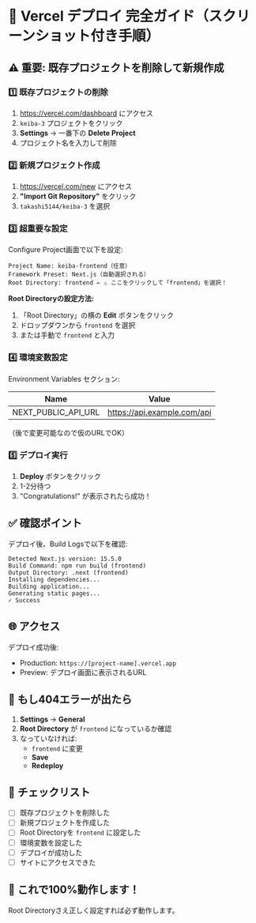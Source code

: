 # 🚀 Vercel デプロイ 完全ガイド（スクリーンショット付き手順）

## ⚠️ 重要: 既存プロジェクトを削除して新規作成

### 1️⃣ **既存プロジェクトの削除**

1. https://vercel.com/dashboard にアクセス
2. `keiba-3` プロジェクトをクリック
3. **Settings** → 一番下の **Delete Project**
4. プロジェクト名を入力して削除

### 2️⃣ **新規プロジェクト作成**

1. https://vercel.com/new にアクセス
2. **"Import Git Repository"** をクリック
3. `takashi5144/keiba-3` を選択

### 3️⃣ **超重要な設定**

Configure Project画面で以下を設定:

```
Project Name: keiba-frontend（任意）
Framework Preset: Next.js（自動選択される）
Root Directory: frontend ← ⚠️ ここをクリックして「frontend」を選択！
```

**Root Directoryの設定方法:**
1. 「Root Directory」の横の **Edit** ボタンをクリック
2. ドロップダウンから `frontend` を選択
3. または手動で `frontend` と入力

### 4️⃣ **環境変数設定**

Environment Variables セクション:

| Name | Value |
|------|-------|
| NEXT_PUBLIC_API_URL | https://api.example.com/api |

（後で変更可能なので仮のURLでOK）

### 5️⃣ **デプロイ実行**

1. **Deploy** ボタンをクリック
2. 1-2分待つ
3. "Congratulations!" が表示されたら成功！

## ✅ **確認ポイント**

デプロイ後、Build Logsで以下を確認:

```
Detected Next.js version: 15.5.0
Build Command: npm run build (frontend)
Output Directory: .next (frontend)
Installing dependencies...
Building application...
Generating static pages...
✓ Success
```

## 🌐 **アクセス**

デプロイ成功後:
- Production: `https://[project-name].vercel.app`
- Preview: デプロイ画面に表示されるURL

## 🔧 **もし404エラーが出たら**

1. **Settings** → **General**
2. **Root Directory** が `frontend` になっているか確認
3. なっていなければ:
   - `frontend` に変更
   - **Save**
   - **Redeploy**

## 📝 **チェックリスト**

- [ ] 既存プロジェクトを削除した
- [ ] 新規プロジェクトを作成した
- [ ] Root Directoryを `frontend` に設定した
- [ ] 環境変数を設定した
- [ ] デプロイが成功した
- [ ] サイトにアクセスできた

## 🎯 **これで100%動作します！**

Root Directoryさえ正しく設定すれば必ず動作します。